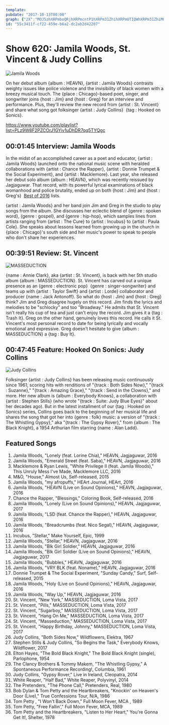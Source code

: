 ```yaml
---
template: 
pubdate: "2017-10-13T00:00"
graph: {"2X":"MOJ5zhXRPmboQRjhXRPmcntP1hXRPm31ZhihXRPmUTIQWhXRPm31ZhiMOJ5zMOJ5zcntP1UTIQWgkAdpFESkiUTIQWGdwKWUTIQWUTIQWcseeEBGi7fUTIQWBGHDcUTIQW","1UF":"DQLg2FSoxVFSoxVWqAFNFSoxVibgL3FSoxVn7q2kWqAFNzwHUHBQsAMWqAFN97qipWqAFNJGFtkzwHUH0LDFfzwHUHBQsAMX6cfd97qipBHm1G","27L":"E8LtTzZIiAE8LtTpu2yBE8LtTxaxmdBCwqBE8LtTDPXxnE8LtTE8LtTgIAGFBHgSiE8LtT8uszoxaxmd8uszoIddS08nLUXraXuYWOreqraXuY8nLUXWOreq8nLUXGMJhl"}
id: "55c3411f-cf22-459e-b6a2-dc2ab2d42207"
---
```






# Show 620: Jamila Woods, St. Vincent & Judy Collins

![Jamila Woods](https://static.soundopinions.org/images/2017/jamilawoods_web.jpg)

On her debut album {album : HEAVN}, {artist : Jamila Woods} contrasts weighty issues like police violence and the invisibility of black women with a breezy musical touch. The {place : Chicago}-based poet, singer, and songwriter joins {host : Jim} and {host : Greg} for an interview and performance. Plus, they'll review the new record from {artist : St. Vincent} and share what song got folksinger {artist : Judy Collins}  {tag : Hooked on Sonics}.

https://www.youtube.com/playlist?list=PLz9W8F2PZCOrJ1GYiv1uDhDR7qq5TYQgc



## 00:01:45 Interview: Jamila Woods

In the midst of an accomplished career as a poet and educator, {artist : Jamila Woods} launched onto the national music scene with heralded collaborations with {artist : Chance the Rapper}, {artist : Donnie Trumpet & the Social Experiment}, and {artist : Macklemore}. Last year, she released her debut solo album {album : HEAVN}, which was recently reissued by Jagjaguwar. That record, with its powerful lyrical examinations of black womanhood and police brutality, ended up on both {host : Jim} and {host : Greg's}  [Best of 2016](http://www.soundopinions.org/show/576/) lists.

{artist : Jamila Woods} and her band join Jim and Greg in the studio to play songs from the album. She discusses her eclectic blend of {genre : spoken word}, {genre : gospel}, and {genre : hip-hop}, which samples lines from artists ranging from {artist : The Cure} to {artist : Incubus} to {artist : Paula Cole}. She speaks about lessons learned from growing up in the church in {place : Chicago}'s south side and her music's power to speak to people who don't share her experiences.



## 00:39:51 Review: St. Vincent

![MASSEDUCTION](https://static.soundopinions.org/assets/620/1UF0.jpg)

{name : Annie Clark}, aka {artist : St. Vincent}, is back with her 5th studio album {album : MASSEDUCTION}. St. Vincent has carved out a unique presence as an {genre : electronic pop}  {genre : singer-songwriter} and teams up with {artist : Taylor Swift} and {artist : Lorde} collaborator and producer {name : Jack Antonoff}. So what do {host : Jim} and {host : Greg} think? Jim and Greg disagree hugely on this record. Jim finds the lyrics and melodies to be "schlocky" and too "Broadway." He admits that St. Vincent isn't really his cup of tea and just can't enjoy the record. Jim gives it a {tag : Trash It}. Greg on the other hand, genuinely loves this record. He calls it St. Vincent's most personal record to date for being lyrically and vocally emotional and expressive. Greg doesn't hesitate to give {album : MASSEDUCTION} a {tag : Buy It}.



## 00:47:45 Feature: Hooked On Sonics: Judy Collins

![Judy Collins](https://static.soundopinions.org/assets/620/27L0.jpg)

Folksinger {artist : Judy Collins} has been releasing music continuously since 1961, scoring hits with renditions of "{track : Both Sides Now}," "{track : Suzanne}," "{track : Amazing Grace}," "{track : Send in the Clowns}," and more. Her new album is {album : Everybody Knows}, a collaboration with {artist : Stephen Stills} (who wrote "{track : Suite: Judy Blue Eyes}" about her decades ago). But in the latest installment of our {tag : Hooked on Sonics} series, Collins goes back to the beginning of her musical life and shares the song that got her into {genre : folk} music: a version of "{track : The Whistling Gypsy}," aka "{track : The Gypsy Rover}," from {album : The Black Knight}, a 1954 Arthurian film starring {name : Alan Ladd}.



## Featured Songs

1. Jamila Woods, "Lonely (feat. Lorine Chia)," HEAVN, Jagjaguwar, 2016
2. Jamila Woods, "Emerald Street (feat. Saba)," HEAVN, Jagjaguwar, 2016
3. Macklemore & Ryan Lewis, "White Privilege II (feat. Jamila Woods)," This Unruly Mess I've Made, Macklemore LLC, 2016
4. M&O, "House," Almost Us, Self-released, 2015
5. Jamila Woods, "my afropuffs," HEArt Journal, HEArt, 2016
6. Jamila Woods, "HEAVN (Live on Sound Opinions)," HEAVN, Jagjaguwar, 2016
7. Chance the Rapper, "Blessings," Coloring Book, Self-released, 2016
8. Jamila Woods, "Lonely (Live on Sound Opinions)," HEAVN, Jagjaguwar, 2017
9. Jamila Woods, "LSD (feat. Chance the Rapper)," HEAVN, Jagjaguwar, 2016
10. Jamila Woods, "Breadcrumbs (feat. Nico Segal)," HEAVN, Jagjaguwar, 2016
11. Incubus, "Stellar," Make Yourself, Epic, 1999
12. Jamila Woods, "Stellar," HEAVN, Jagjaguwar, 2016
13. Jamila Woods, "Blk Girl Soldier," HEAVN, Jagjaguwar, 2016
14. Jamila Woods, "Blk Girl Soldier (Live on Sound Opinions)," HEAVN, Jagjaguwar, 2017
15. Jamila Woods, "Bubbles," HEAVN, Jagjaguwar, 2016
16. Jamila Woods, "VRY BLK (feat. Noname)," HEAVN, Jagjaguwar, 2016
17. Donnie Trumpet & The Social Experiment, "Sunday Candy," Surf, Self-released, 2015
18. Jamila Woods, "Holy (Live on Sound Opinions)," HEAVN, Jagjaguwar, 2016
19. Jamila Woods, "Way Up," HEAVN, Jagjaguwar, 2016
20. St. Vincent, "New York," MASSEDUCTION, Loma Vista, 2017
21. St. Vincent, "Pills," MASSEDUCTION, Loma Vista, 2017
22. St. Vincent, "Sugarboy," MASSEDUCTION, Loma Vista, 2017
23. St. Vincent, "Hang On Me," MASSEDUCTION, Loma Vista, 2017
24. St. Vincent, "Masseduction," MASSEDUCTION, Loma Vista, 2017
25. St. Vincent, "Happy Birthday, Johnny," MASSEDUCTION, Loma Vista, 2017
26. Judy Collins, "Both Sides Now," Wildflowers, Elektra, 1967
27. Stephen Stills & Judy Collins, "So Begins the Task," Everybody Knows, Wildflower, 2017
28. Elton Hayes, "The Bold Black Knight," The Bold Black Knight (single), Parlophone, 1954
29. The Clancy Brothers & Tommy Makem, "The Whistling Gypsy," A Spontaneous Performance Recording!, Columbia, 1961
30. Judy Collins, "Gypsy Rover," Live in Ireland, Cleopatra, 2014
31. White Reaper, "Half Bad," White Reaper, Polyvinyl, 2014
32. The Pretenders, "The Phone Call," Pretenders, Real, 1980
33. Bob Dylan & Tom Petty and the Heartbreakers, "Knockin' on Heaven's Door (Live)," True Confessions Tour, N/A, 1986
34. Tom Petty , "I Won't Back Down," Full Moon Fever, MCA , 1989
35. Tom Petty, "Free Fallin'," Full Moon Fever, MCA, 1989
36. Tom Petty and the Heartbreakers, "Listen to Her Heart," You're Gonna Get It!, Shelter, 1978